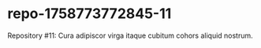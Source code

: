 # repo-1758773772845-11
Repository #11: Cura adipiscor virga itaque cubitum cohors aliquid nostrum.
